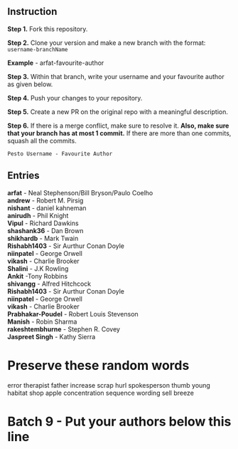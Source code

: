 ## Instruction

**Step 1.** Fork this repository.

**Step 2.** Clone your version and make a new branch with the format: `username-branchName`

**Example** - arfat-favourite-author

**Step 3.** Within that branch, write your username and your favourite author as given below.

**Step 4.** Push your changes to your repository.

**Step 5.** Create a new PR on the original repo with a meaningful description.

**Step 6.** If there is a merge conflict, make sure to resolve it. **Also, make sure that your branch has at most 1 commit.** If there are more than one commits, squash all the commits.

`Pesto Username - Favourite Author`

## Entries

**arfat** - Neal Stephenson/Bill Bryson/Paulo Coelho  
**andrew** - Robert M. Pirsig  
**nishant** - daniel kahneman  
**anirudh** - Phil Knight  
**Vipul** - Richard Dawkins  
**shashank36** - Dan Brown  
**shikhardb** - Mark Twain  
**Rishabh1403** - Sir Aurthur Conan Doyle  
**niinpatel** - George Orwell  
**vikash** - Charlie Brooker  
**Shalini** - J.K Rowling  
**Ankit** -Tony Robbins  
**shivangg** - Alfred Hitchcock  
**Rishabh1403** - Sir Aurthur Conan Doyle  
**niinpatel** - George Orwell  
**vikash** - Charlie Brooker  
**Prabhakar-Poudel** - Robert Louis Stevenson  
**Manish** - Robin Sharma  
**rakeshtembhurne** - Stephen R. Covey  
**Jaspreet Singh** - Kathy Sierra

# Preserve these random words

error
therapist
father
increase
scrap
hurl
spokesperson
thumb
young
habitat
shop
apple
concentration
sequence
wording
sell
breeze

# Batch 9 - Put your authors below this line
